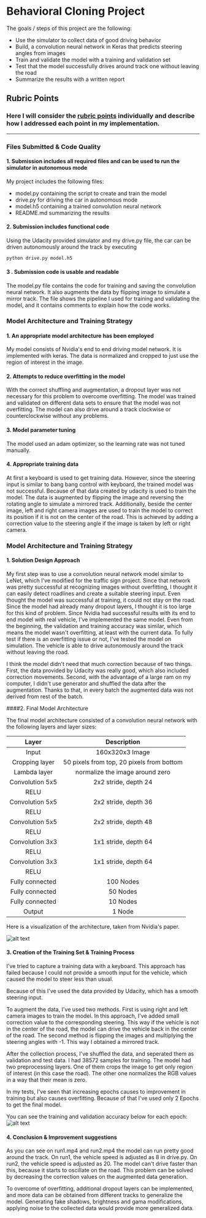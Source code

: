 # **Behavioral Cloning Project**

The goals / steps of this project are the following:
* Use the simulator to collect data of good driving behavior
* Build, a convolution neural network in Keras that predicts steering angles from images
* Train and validate the model with a training and validation set
* Test that the model successfully drives around track one without leaving the road
* Summarize the results with a written report


[//]: # (Image References)

[image1]: ./examples/NvidiaNetwork.png "Model Visualization"
[image2]: ./examples/training_performance.png "Training performance"

## Rubric Points
### Here I will consider the [rubric points](https://review.udacity.com/#!/rubrics/432/view) individually and describe how I addressed each point in my implementation.  

---
### Files Submitted & Code Quality

#### 1. Submission includes all required files and can be used to run the simulator in autonomous mode

My project includes the following files:
* model.py containing the script to create and train the model
* drive.py for driving the car in autonomous mode
* model.h5 containing a trained convolution neural network 
* README.md summarizing the results

#### 2. Submission includes functional code
Using the Udacity provided simulator and my drive.py file, the car can be driven autonomously around the track by executing 
```sh
python drive.py model.h5
```

#### 3 . Submission code is usable and readable

The model.py file contains the code for training and saving the convolution neural network. It also augments the data by flipping image to simulate a mirror track. The file shows the pipeline I used for training and validating the model, and it contains comments to explain how the code works.

### Model Architecture and Training Strategy

#### 1. An appropriate model architecture has been employed

My model consists of Nvidia's end to end driving model network. It is implemented with keras. The data is normalized and cropped to just use the region of interest in the image. 

#### 2. Attempts to reduce overfitting in the model

With the correct shuffling and augmentation, a dropout layer was not necessary for this problem to overcome overfitting. The model was trained and validated on different data sets to ensure that the model was not overfitting. The model can also drive around a track clockwise or counterclockwise without any problems.

#### 3. Model parameter tuning

The model used an adam optimizer, so the learning rate was not tuned manually.

#### 4. Appropriate training data

At first a keyboard is used to get training data. However, since the steering input is similar to bang bang control with keyboard, the trained model was not successful. Because of that data created by udacity is used to train the model. The data is augmented by flipping the image and reversing the rotating angle to simulate a mirrored track. Additionally, beside the center image, left and right camera images are used to train the model to correct its position if it is not on the center of the road. This is achieved by adding a correction value to the steering angle if the image is taken by left or right camera.


### Model Architecture and Training Strategy

#### 1. Solution Design Approach

My first step was to use a convolution neural network model similar to LeNet, which I've modified for the traffic sign project. Since that network was pretty successful at recognizing images without overfitting, I thought it can easily detect roadlines and create a suitable steering input. Even thought the model was successful at training, it could not stay on the road. Since the model had already many dropout layers, I thought it is too large for this kind of problem. Since Nvidia had successful results with its end to end model with real vehicle, I've implemented the same model. Even from the beginning, the validation and training accuracy was similar, which means the model wasn't overfitting, at least with the current data. To fully test if there is an overfitting issue or not, I've tested the model on simulation. The vehicle is able to drive autonomously around the track without leaving the road.

I think the model didn't need that much correction because of two things. First, the data provided by Udacity was really good, which also included correction movements. Second, with the advantage of a large ram on my computer, I didn't use generator and shuffled the data after the augmentation. Thanks to that, in every batch the augmented data was not derived from rest of the batch. 


####2. Final Model Architecture

The final model architecture consisted of a convolution neural network with the following layers and layer sizes:

| Layer         		|     Description	        					| 
|:---------------------:|:---------------------------------------------:| 
| Input         		| 160x320x3 Image   							| 
| Cropping layer    	| 50 pixels from top, 20 pixels from bottom 	|
| Lambda layer			| normalize the image around zero				|
| Convolution 5x5      	| 2x2 stride, depth 24							|
| RELU					|         										|
| Convolution 5x5	    | 2x2 stride, depth 36  						|
| RELU					|         										|
| Convolution 5x5	    | 2x2 stride, depth 48  						|
| RELU					|         										|
| Convolution 3x3	    | 1x1 stride, depth 64  						|
| RELU					|         										|
| Convolution 3x3	    | 1x1 stride, depth 64  						|
| RELU					|         										|
| Fully connected		| 100 Nodes 									|
| Fully connected		| 50 Nodes 										|
| Fully connected		| 10 Nodes 										|
| Output				| 1 Node	 									|


Here is a visualization of the architecture, taken from Nvidia's paper.

![alt text][image1]

#### 3. Creation of the Training Set & Training Process

I've tried to capture a training data with a keyboard. This approach has failed because I could not provide a smooth input for the vehicle, which caused the model to steer less than usual.

Because of this I've used the data provided by Udacity, which has a smooth steering input.

To augment the data, I've used two methods. First is using right and left camera images to train the model. In this approach, I've added small correction value to the corresponding steering. This way if the vehicle is not in the center of the road, the model can drive the vehicle back in the center of the road. The second method is flipping the images and multiplying the steering angles with -1. This way I obtained a mirrored track. 

After the collection process, I've shuffled the data, and seperated them as validation and test data. I had 38572 samples for training. The model had two preprocessing layers. One of them crops the image to get only region of interest (in this case the road). The other one normalizes the RGB values in a way that their mean is zero.

In my tests, I've seen that increasing epochs causes to improvement in training but also causes overfitting. Because of that I've used only 2 Epochs to get the final model.

You can see the training and validation accuracy below for each epoch:
![alt text][image2]

#### 4. Conclusion & Improvement suggestions

As you can see on run1.mp4 and run2.mp4 the model can run pretty good around the track. On run1, the vehicle speed is adjusted as 8 in drive.py. On run2, the vehicle speed is adjusted as 20. The model can't drive faster than this, because it starts to oscillate on the road. This problem can be solved by decreasing the correction values on the augmented data generation. 

To overcome of overfitting, additional dropout layers can be implemented, and more data can be obtained from different tracks to generalize the model. Generating fake shadows, brightness and gama modifications, applying noise to the collected data would provide more generalized data.